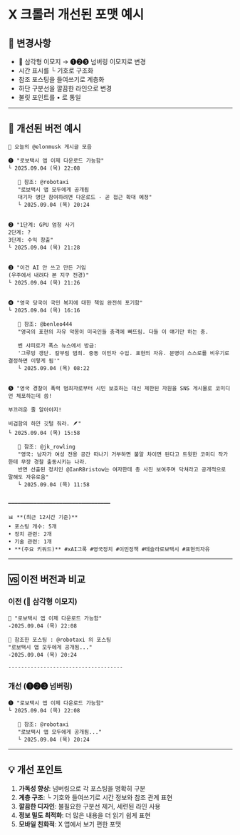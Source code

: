 # X 크롤러 개선된 포맷 예시

## 🔄 변경사항
- 🔻 삼각형 이모지 → ➊➋➌ 넘버링 이모지로 변경
- 시간 표시를 └ 기호로 구조화
- 참조 포스팅을 들여쓰기로 계층화
- 하단 구분선을 깔끔한 라인으로 변경
- 불릿 포인트를 • 로 통일

---

## 📱 개선된 버전 예시

```
📱 오늘의 @elonmusk 게시글 모음

➊ "로보택시 앱 이제 다운로드 가능함"
└ 2025.09.04 (목) 22:08

   💬 참조: @robotaxi
   "로보택시 앱 모두에게 공개됨
   대기자 명단 참여하려면 다운로드 - 곧 접근 확대 예정"
   └ 2025.09.04 (목) 20:24


➋ "1단계: GPU 엄청 사기
2단계: ?
3단계: 수익 창출"
└ 2025.09.04 (목) 21:28


➌ "이건 AI 안 쓰고 만든 거임
(우주에서 내려다 본 지구 전경)"
└ 2025.09.04 (목) 21:26


➍ "영국 당국이 국민 복지에 대한 책임 완전히 포기함"
└ 2025.09.04 (목) 16:16

   💬 참조: @benleo444
   "영국의 표현의 자유 악몽이 미국인들 충격에 빠뜨림. 다들 이 얘기만 하는 중.
   
   벤 샤피로가 폭스 뉴스에서 방금:
   '그루밍 갱단. 칼부림 범죄. 중동 이민자 수입. 표현의 자유. 문명이 스스로를 비우기로 결정하면 이렇게 됨'"
   └ 2025.09.04 (목) 08:22


➎ "영국 경찰이 폭력 범죄자로부터 시민 보호하는 대신 제한된 자원을 SNS 게시물로 코미디언 체포하는데 씀!

부끄러운 줄 알아야지!

비겁함의 하얀 깃털 줘라. 🪶"
└ 2025.09.04 (목) 15:58

   💬 참조: @jk_rowling
   "영국: 남자가 여성 전용 공간 떠나기 거부하면 불알 차이면 된다고 트윗한 코미디 작가한테 무장 경찰 출동시키는 나라. 
   반면 선출된 정치인 @IanRBristow는 여자한테 총 사진 보여주며 닥쳐라고 공개적으로 말해도 자유로움"
   └ 2025.09.04 (목) 11:58


━━━━━━━━━━━━━━━━━━━━━━━━━━━━━━━━

📊 **(최근 12시간 기준)**
• 포스팅 개수: 5개
• 정치 관련: 2개
• 기술 관련: 1개
• **(주요 키워드)** #xAI그록 #영국정치 #이민정책 #테슬라로보택시 #표현의자유
```

---

## 🆚 이전 버전과 비교

### 이전 (🔻 삼각형 이모지)
```
🔻 "로보택시 앱 이제 다운로드 가능함"
-2025.09.04 (목) 22:08

🔻 참조한 포스팅 : @robotaxi 의 포스팅
"로보택시 앱 모두에게 공개됨..."
-2025.09.04 (목) 20:24

------------------------------------
```

### 개선 (➊➋➌ 넘버링)
```
➊ "로보택시 앱 이제 다운로드 가능함"
└ 2025.09.04 (목) 22:08

   💬 참조: @robotaxi
   "로보택시 앱 모두에게 공개됨..."
   └ 2025.09.04 (목) 20:24
```

---

## 💡 개선 포인트

1. **가독성 향상**: 넘버링으로 각 포스팅을 명확히 구분
2. **계층 구조**: └ 기호와 들여쓰기로 시간 정보와 참조 관계 표현
3. **깔끔한 디자인**: 불필요한 구분선 제거, 세련된 라인 사용
4. **정보 밀도 최적화**: 더 많은 내용을 더 읽기 쉽게 표현
5. **모바일 친화적**: X 앱에서 보기 편한 포맷

